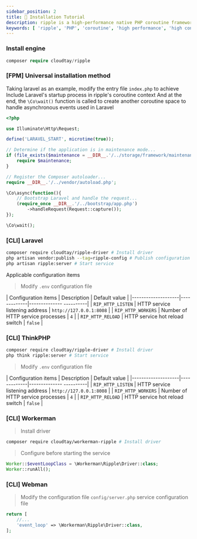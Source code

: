```yaml
---
sidebar_position: 2
title: 🔧 Installation Tutorial
description: ripple is a high-performance native PHP coroutine framework designed to handle high-concurrency, complex network communications and data operations. This document will introduce how to manually integrate ripple into a Laravel project.
keywords: [ 'ripple', 'PHP', 'coroutine', 'high performance', 'high concurrency' ]
---
```


### Install engine

```php
composer require cloudtay/ripple
```

### [FPM] Universal installation method

Taking laravel as an example, modify the entry file `index.php` to achieve
Include Laravel's startup process in ripple's coroutine context
And at the end, the `\Co\wait()` function is called to create another coroutine space to handle asynchronous events used
in Laravel

```php
<?php

use Illuminate\Http\Request;

define('LARAVEL_START', microtime(true));

// Determine if the application is in maintenance mode...
if (file_exists($maintenance = __DIR__.'/../storage/framework/maintenance.php')) {
    require $maintenance;
}

// Register the Composer autoloader...
require __DIR__.'/../vendor/autoload.php';

\Co\async(function(){
    // Bootstrap Laravel and handle the request...
    (require_once __DIR__.'/../bootstrap/app.php')
        ->handleRequest(Request::capture());
});

\Co\wait();
```

### [CLI] Laravel

```bash
composer require cloudtay/ripple-driver # Install driver
php artisan vendor:publish --tag=ripple-config # Publish configuration file
php artisan ripple:server # Start service
```

Applicable configuration items

> Modify `.env` configuration file

| Configuration items | Description | Default value |
|--------------------|-------------|-------------- ----------|
| `RIP_HTTP_LISTEN` | HTTP service listening address | `http://127.0.0.1:8008` |
| `RIP_HTTP_WORKERS` | Number of HTTP service processes | `4` |
| `RIP_HTTP_RELOAD` | HTTP service hot reload switch | `false` |

### [CLI] ThinkPHP

```bash
composer require cloudtay/ripple-driver # Install driver
php think ripple:server # Start service
```

> Modify `.env` configuration file

| Configuration items | Description | Default value |
|--------------------|-------------|-------------- ----------|
| `RIP_HTTP_LISTEN` | HTTP service listening address | `http://127.0.0.1:8008` |
| `RIP_HTTP_WORKERS` | Number of HTTP service processes | `4` |
| `RIP_HTTP_RELOAD` | HTTP service hot reload switch | `false` |

### [CLI] Workerman

> Install driver

```bash
composer require cloudtay/workerman-ripple # Install driver
```

> Configure before starting the service

```php
Worker::$eventLoopClass = \Workerman\Ripple\Driver::class;
Worker::runAll();
```

### [CLI] Webman

> Modify the configuration file `config/server.php` service configuration file

```php
return [
    //...
    'event_loop' => \Workerman\Ripple\Driver::class,
];
```
